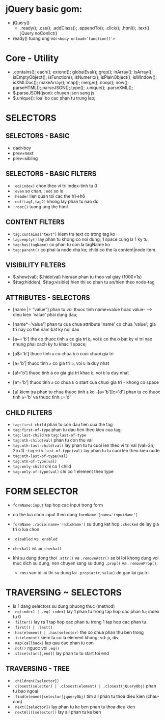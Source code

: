 # jQuery basic gom:

- jQuery()
  - .ready(); .css(); .addClass(); .appendTo(); .click(); .html(); .text(). jQuery.noConlict()
- ready() tuong ung voi `<body onload='function()'>`

# Core - Utility

- .contains(); each(); extend(); globalEval(); grep(); inArray(); isArray(); isEmptyObject(); isFunction(); isNumeric(); isPlainObject(); isWindow(); isXMLDoc(); makeArray(); map(); merge(); noop(); now(); parseHTML();.parseJSON();.type(); .unique(); .parseXML();
- $.parseJSON(json): chuyen json sang js
- $.unique(): loai bo cac phan tu trung lap;

# SELECTORS

## SELECTORS - BASIC

- dad>boy
- prev+next
- prev~sibling

## SELECTORS - BASIC FILTERS

- `:eq(index)` chon theo vi tri index-tinh tu 0
- `:even` so chan; `:odd` so le
- `:header` lien quan toi cac the h1->h6
- `:not(tag1,tag2)` khong lay phan tu nao do
- `:root()` tuong ung the html

## CONTENT FILTERS

- `tag:contains("text")` kiem tra text co trong tag ko
- `tag:empty()` lay phan tu khong co noi dung; 1 space cung la 1 ky tu.
- `tag:has(tagName)` co phan tu con la tagName ko
- `tag:parent()` co phai la node cha ko; child co the la content|node item.

## VISIBILITY FILTERS

- $.show(val); $.hide(val) hien/an phan tu theo val giay (1000=1s)
- $(tag:hidden); $(tag:visible) hien thi so phan tu an/hien theo node-tag

## ATTRIBUTES - SELECTORS

- [name |= "value"] phan tu voi thuoc tinh name=value hoac value- --> dieu kien 'value' phai dung dau;

- [name*='value'] phan tu cua chua attribute 'name' co chua 'value'; gia tri nay co the nam bat ky noi dau
- [a~='b'] the co thuoc tinh `a` co gia tri `b`; voi `b` co the o bat ky vi tri nao nhung phai cach ky tu khac 1 space;
- [a$='b'] thuoc tinh `a` co chua `b` o cuoi chuoi gia tri
- [a='b'] thuoc tinh `a` co gia tri `b`, voi `b` la duy nhat
- [a!='b'] thuoc tinh a co gia gia tri khac `b`, voi `b` la duy nhat
- [a^='b'] thuoc tinh `a` co chua `b` o start cua chuoi gia tri - khong co space
- [a] kiem tra phan tu chua thuoc tinh `a` ko -[a='b'][c='d'] phan tu co thuoc tinh `a`='b' va thuoc tinh `c`='d'

## CHILD FILTERS

- `tag:first-child` phan tu con dau tien cua the tag
- `tag:first-of-type` phan tu dau tien theo kieu cua tag;
- `tag:last-child` va `tag:last-of-type`
- `tag:nth-child(val)` phan tu con thu val
- `tag:nth-last-child(val)` lay phan tu tu cuoi len theo vi tri val (val=2n; 2n+1) -`tag:nth-last-of-type(val)` lay phan tu tu cuoi len theo kieu node
- `tag:nth-last-of-type(val)`
- `tag:nth-of-type(val)`
- `tag:only-child` chi co 1 child
- `tag:only-of-type(val)` chi co 1 element theo type

# FORM SELECTOR

- `formName:input` tap hop cac input trong form

- co the lua chon input theo dang `formName [name='inputName']`
- `formName :radio[name='radioName']` su dung ket hop `:checked` de lay gia tri o lua chon
- `:disabled` vs `:enabled`
- `checkall` vs `un-checkall`
- khi su dung dong thoi `.attr()` va `.removeAttr()` se bi loi khong dung voi muc dich su dung; nen chuyen sang su dung `.prop()` va `.removeProp()`;
  - neu van bi loi thi su dung lai `.prop(attr,value)` de gan lai gia tri

# TRAVERSING ~ SELECTORS

- la 1 dang selectors su dung phuong thuc (method)
- `.eq(index) | .eq(-index)` lay 1 phan tu trong tap hop cac phan tu; index tu 0
- `.filter()` lay ra 1 tap hop cac phan tu trong 1 tap hop cac phan tu
- `.first() | .last()`
- `.has(element) | .has(selector)` the co chua phan thu ben trong
- `.is(element)` kiem ta co la element khong; vd: p, div
- `.map(callback)` lap qua cac phan tu con
- `.not()` nguoc voi `.eq()`
- `.slice(start[,end])` lay phan tu tu start toi end

## TRAVERSING - TREE

- `.children([selector])`
- `.closest(selector) | .closest(element) | .closest(jQueryObj)` phan tu bao ngoai
- `.find(element|selector|jqueryObj)` tim all phan tu thoa dieu kien (chau-con)
- `.next([selector])` lay phan tu ke ben phan tu thoa dieu kien
- `.nextAll([selector])` lay all phan tu ke ben
